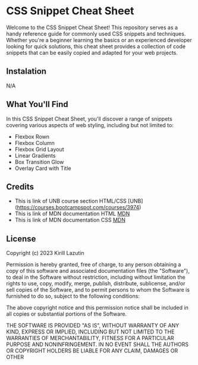 # CSS Snippet Cheat Sheet

Welcome to the CSS Snippet Cheat Sheet! This repository serves as a handy reference guide for commonly used CSS snippets and techniques. Whether you're a beginner learning the basics or an experienced developer looking for quick solutions, this cheat sheet provides a collection of code snippets that can be easily copied and adapted for your web projects.

## Instalation

N/A

## What You'll Find

In this CSS Snippet Cheat Sheet, you'll discover a range of snippets covering various aspects of web styling, including but not limited to:

- Flexbox Rown
- Flexbox Column
- Flexbox Grid Layout
- Linear Gradients
- Box Transition Glow
- Overlay Card with Title

## Credits

- This is link of UNB course section HTML/CSS [UNB] (https://courses.bootcampspot.com/courses/3974)
- This is link of MDN documentation HTML [MDN](https://developer.mozilla.org/en-US/docs/Web/HTML)
- This is link of MDN documentation CSS [MDN](https://developer.mozilla.org/en-US/docs/Web/CSS)

## License

Copyright (c) 2023 Kirill Lazutin

Permission is hereby granted, free of charge, to any person obtaining a copy
of this software and associated documentation files (the "Software"), to deal
in the Software without restriction, including without limitation the rights
to use, copy, modify, merge, publish, distribute, sublicense, and/or sell
copies of the Software, and to permit persons to whom the Software is
furnished to do so, subject to the following conditions:

The above copyright notice and this permission notice shall be included in all
copies or substantial portions of the Software.

THE SOFTWARE IS PROVIDED "AS IS", WITHOUT WARRANTY OF ANY KIND, EXPRESS OR
IMPLIED, INCLUDING BUT NOT LIMITED TO THE WARRANTIES OF MERCHANTABILITY,
FITNESS FOR A PARTICULAR PURPOSE AND NONINFRINGEMENT. IN NO EVENT SHALL THE
AUTHORS OR COPYRIGHT HOLDERS BE LIABLE FOR ANY CLAIM, DAMAGES OR OTHER
